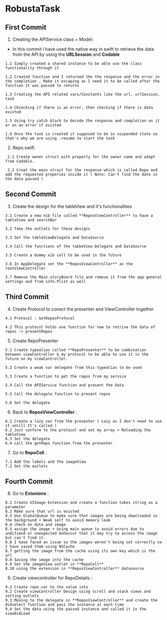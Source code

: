 # RobustaTask

 ## First Commit 
 1. Creating the APIService class + Model:
 
   - In this commit I have used the native way in swift to retrieve the data from the API by using the **URLSession** and **Codable** 
   
    1.1 Simply created a shared instance to be able use the class functionality through it
   
    1.2 Created function and I returned the the response and the error in the completion , Make it escaping as I need it to be called after the function it was passed to returns
   
    1.3 Creating the API related vars/Constants like the url, urlSession, task
   
    1.4 Chcecking if there is an error, then checking if there is data existed
   
    1.5 Using try catch block to decode the response and completion on it or on an error if existed
   
    1.6 Once the task is created it supposed to be in suspended state so that's why we are using .resume to start the task
    
   2. Repo.swift

     2.1 Create owner struct with preperty for the owner name and adapt from Codable.
     
     2.2 Creat the main struct for the response which is called Repo and add the requested properies inside it ( Note: Can't find the date in the data passed )
  
  ## Second Commit
  3. Create the design for the tableView and it's functionalities
    
    3.1 Create a new nib file called **ReposViewController** to have a tableView and searchBar
    
    3.2 Take the outlets for these designs
    
    3.3 Set the tableViewDelegate and DataSource

    3.4 Call the functions of the tabkeView Delegate and DataSource

    3.5 Create a dummy xib cell to be used in the future

    3.6 In AppDelegate set the **ReposViewController** as the rootViewController
    
    3.7 Remove the Main.storyBoard file and remove it from the app general settings and from info.Plist as well

 ## Third Commit
  4. Create Protocol to conect the presenter and ViewController together
    
    4.1 Protocol : GetReposProtocol
    
    4.2 This protocol holds one function for now to retrive the data of repos -> presentRepos
    
   5. Create RepoPresenter
   
    5.1 Create typealias called **RepoPresenter** to be combination between viewController & my protocol to be able to use it in the future on my viewController.

    5.2 Create a weak var delegate from this typealias to be used
    
    5.3 Create a function to get the repos from my service
    
    5.4 Call the APIService function and present the data
    
    5.5 Call the delegate function to present repos
    
    5.6 Set the delegate 
    
   6. Back to **ReposViewController** :
  
    6.1 Create a lazy var from the presenter ( Lazy as I don't need to use it untill It's called )
    6.2 Just conform to the protocol and set my array + Reloading the tableView
    6.3 Set the delegate
    6.4 call the getRepo function from the presenter
    
   7. Go to **RepoCell** :
  
    7.1 Add the labels and the imageView
    7.2 Set the outlets
    
  ## Fourth Commit  
  
   8. Go to **Extenions** :
  
    8.1 Create UIImage Extension and create a function takes string as a parameter
    8.2 Make sure that url is existed
    8.3 Use GlobalQueue to make sure that images are being downloaded in the background + Weak self to avoid memory leak
    8.4 check on data and image
    8.5 assign the image + Using main queue to avoid errors due to undifiend or unexpected behavior that it may try to access the image but can't find it.
    8.6 I have faced an issue so the images weren't being set correctly so I have saved them using NSCache
    8.7 getting the image from the cache using its own key which is the url
    8.8 Saving the image into the cache
    8.9 Set the imageView outlet in **RepoCell**
    8.10 using the extension in **ReposViewController** datasource
    
   9. Create viewcontroller for RepoDetails :
  
    9.1 Create repo var to the value into
    9.2 Create viewController Design using scroll and stack views and setting outlets
    9.3 Moving to the delegate in **ReposViewController** and create the didselect function and pass the instance at each time
    9.4 Set the data using the passed instance and called it in the viewDidLoad
  
